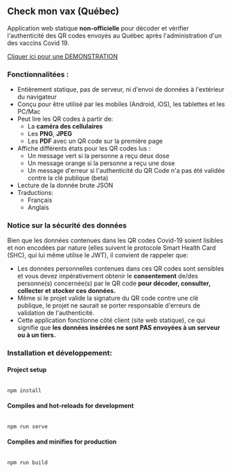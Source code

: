 
## Check mon vax (Québec)

Application web statique **non-officielle** pour décoder et vérifier l'authenticité des QR codes envoyés au Québec après l'administration d'un des vaccins Covid 19.

[Cliquer ici pour une DEMONSTRATION](https://www.checkmonvax.net)

### Fonctionnalitées :
 - Entièrement statique, pas de serveur, ni d'envoi de données à l'extérieur du navigateur
 - Conçu pour être utilisé par les mobiles (Android, iOS), les tablettes et les PC/Mac
 - Peut lire les QR codes à partir de:
	 - La **caméra des cellulaires**
	 - Les **PNG**, **JPEG**
	 - Les **PDF** avec un QR code sur la première page
- Affiche différents états pour les QR codes lus :
	- Un message vert si la personne a reçu deux dose
	- Un message orange si la personne a reçu une dose
	- Un message d'erreur si l'authenticité du QR Code n'a pas été validée contre la clé publique (beta)
- Lecture de la donnée brute JSON
- Traductions:
	- Français
	 - Anglais

 ### Notice sur la sécurité des données
Bien que les données contenues dans les QR codes Covid-19 soient lisibles et non encodées par nature (elles suivent le protocole Smart Health Card (SHC), qui lui même utilise le JWT), il convient de rappeler que:

 - Les données personnelles contenues dans ces QR codes sont sensibles et vous devez impérativement obtenir le **consentement** de/des personne(s) concernée(s) par le QR code **pour décoder, consulter, collecter et stocker ces données.**
 - Même si le projet valide la signature du QR code contre une clé publique, le projet ne saurait se porter responsable d'erreurs de validation de l'authenticité.
-   Cette application fonctionne côté client (site web statique), ce qui signifie que **les données insérées ne sont PAS envoyées à un serveur ou à un tiers.**
 
### Installation et développement:

#### Project setup

```

npm install

```

  

#### Compiles and hot-reloads for development

```

npm run serve

```

  

#### Compiles and minifies for production

```

npm run build

```
